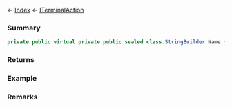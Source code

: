 ← [Index](Api-Index) ← [ITerminalAction](Sandbox.ModAPI.Interfaces.ITerminalAction)

### Summary

```csharp
private public virtual private public sealed class.StringBuilder Name { ; }
```

### Returns

### Example

### Remarks

